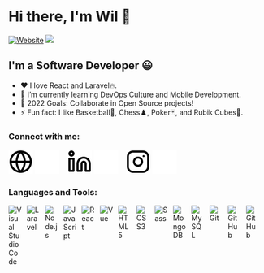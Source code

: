 # Hi there, I'm Wil 👋 

[![Website](https://img.shields.io/website?label=wilfredopaiz.com&style=for-the-badge&url=https%3A%2F%2Fwilfredopaiz.com)](https://wilfredopaiz.com)
![](https://komarev.com/ghpvc/?username=wpayze&color=0aa860)

## I'm a Software Developer 😃

- ❤️ I love React and Laravel🔥.
- 🌱 I’m currently learning DevOps Culture and Mobile Development.
- 🥅 2022 Goals: Collaborate in Open Source projects!
- ⚡ Fun fact: I like Basketball🏀, Chess♟️, Poker🃏, and Rubik Cubes🧩.

### Connect with me:

[![website](./img/globe-light.svg)](https://wilfredopaiz.com#gh-light-mode-only)
[![website](./img/globe-dark.svg)](https://wilfredopaiz.com#gh-dark-mode-only)
&nbsp;&nbsp;
[![website](./img/linkedin-light.svg)](https://www.linkedin.com/in/wilfredo-paiz/#gh-light-mode-only)
[![website](./img/linkedin-dark.svg)](https://www.linkedin.com/in/wilfredo-paiz/#gh-dark-mode-only)
&nbsp;&nbsp;
[![website](./img/instagram-light.svg)](https://www.instagram.com/will_paiz/#gh-light-mode-only)
[![website](./img/instagram-dark.svg)](https://www.instagram.com/will_paiz/#gh-dark-mode-only)

### Languages and Tools:

[<img align="left" alt="Visual Studio Code" width="26px" src="https://cdn.jsdelivr.net/gh/devicons/devicon/icons/vscode/vscode-original.svg" style="padding-right:10px;" />][website]
[<img align="left" alt="Laravel" width="26px" src="https://cdn.jsdelivr.net/gh/devicons/devicon@latest/icons/laravel/laravel-original.svg" style="padding-right:10px;" />][website]
[<img align="left" alt="Node.js" width="26px" src="https://cdn.jsdelivr.net/gh/devicons/devicon/icons/nodejs/nodejs-original.svg" style="padding-right:10px;" />][website]
[<img align="left" alt="JavaScript" width="26px" src="https://cdn.jsdelivr.net/gh/devicons/devicon/icons/javascript/javascript-original.svg" style="padding-right:10px;" />][website]
[<img align="left" alt="React" width="26px" src="https://cdn.jsdelivr.net/gh/devicons/devicon/icons/react/react-original.svg" style="padding-right:10px;" />][website]
[<img align="left" alt="Vue" width="26px" src="https://cdn.jsdelivr.net/gh/devicons/devicon/icons/vuejs/vuejs-original.svg" style="padding-right:10px;" />][website]
[<img align="left" alt="HTML5" width="26px" src="https://cdn.jsdelivr.net/gh/devicons/devicon/icons/html5/html5-original.svg" style="padding-right:10px;" />][website]
[<img align="left" alt="CSS3" width="26px" src="https://cdn.jsdelivr.net/gh/devicons/devicon/icons/css3/css3-original.svg" style="padding-right:10px;" />][website]
[<img align="left" alt="Sass" width="26px" src="https://cdn.jsdelivr.net/gh/devicons/devicon/icons/sass/sass-original.svg" style="padding-right:10px;" />][website]
[<img align="left" alt="MongoDB" width="26px" src="https://cdn.jsdelivr.net/gh/devicons/devicon/icons/mongodb/mongodb-original.svg" style="padding-right:10px;" />][website]
[<img align="left" alt="MySQL" width="26px" src="https://cdn.jsdelivr.net/gh/devicons/devicon/icons/mysql/mysql-original.svg" style="padding-right:10px;" />][website]
[<img align="left" alt="Git" width="26px" src="https://cdn.jsdelivr.net/gh/devicons/devicon/icons/git/git-original.svg" style="padding-right:10px;" />][website]
[<img align="left" alt="GitHub" width="26px" src="https://user-images.githubusercontent.com/3369400/139447912-e0f43f33-6d9f-45f8-be46-2df5bbc91289.png" style="padding-right:10px;" />](https://github.com/wpayze#gh-dark-mode-only)
[<img align="left" alt="GitHub" width="26px" src="https://user-images.githubusercontent.com/3369400/139448065-39a229ba-4b06-434b-bc67-616e2ed80c8f.png" style="padding-right:10px;" />](https://github.com/wpayze#gh-light-mode-only)

[website]: https://wilfredopaiz.com

